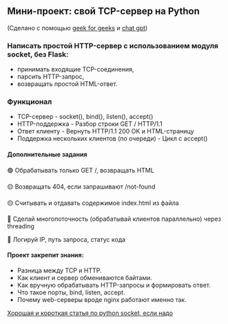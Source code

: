 ## Мини-проект: свой TCP-сервер на Python
(Сделано с помощью [geek for geeks](https://geekforgeeks.org) и [chat gpt](https://chatgpt.com))

### Написать простой HTTP-сервер с использованием модуля socket, без Flask:
- принимать входящие TCP-соединения,
- парсить HTTP-запрос,
- возвращать простой HTML-ответ.

### Функционал
- TCP-сервер - socket(), bind(), listen(), accept()
- HTTP-поддержка	- Разбор строки GET / HTTP/1.1
- Ответ клиенту - Вернуть HTTP/1.1 200 OK и HTML-страницу
- Поддержка нескольких клиентов (по очереди) - Цикл с accept()

#### Дополнительные задания
🟢 Обрабатывать только GET /, возвращать HTML

🟡 Возвращать 404, если запрашивают /not-found

🟡 Считывать и отдавать содержимое index.html из файла

🔴 Сделай многопоточность (обрабатывай клиентов параллельно) через threading

🔴 Логируй IP, путь запроса, статус кода

#### Проект закрепит знания:
- Разница между TCP и HTTP.
- Как клиент и сервер обмениваются байтами.
- Как вручную обрабатывать HTTP-запросы и формировать ответ.
- Что такое порты, bind, listen, accept.
- Почему web-серверы вроде nginx работают именно так.

[Хорошая и короткая статья по python socket, если надо](https://www.geeksforgeeks.org/socket-programming-python/)

